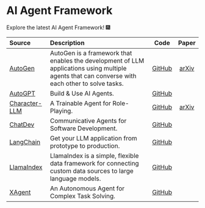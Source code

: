 # AI Agent Framework

Explore the latest AI Agent Framework! 🎆

| Source                                                                                      | Description                                                                                                                                                                                    |  Code  |   Paper   |
| :------------------------------------------------------------------------------------------ | :--------------------------------------------------------------------------------------------------------------------------------------------------------------------------------------------- | :-----------: | :-------: |
| [AutoGen](https://microsoft.github.io/autogen/)                           | AutoGen is a framework that enables the development of LLM applications using multiple agents that can converse with each other to solve tasks.                            | [GitHub](https://github.com/microsoft/autogen)           | [arXiv](https://arxiv.org/abs/2308.08155)         |
| [AutoGPT](https://news.agpt.co/)                                          | Build & Use AI Agents.                                                                                                                                                       | [GitHub](https://github.com/Significant-Gravitas/AutoGPT)           |                                                   |
| [Character-LLM](https://github.com/choosewhatulike/trainable-agents)      | A Trainable Agent for Role-Playing.                                                                                                                                          | [GitHub](https://github.com/choosewhatulike/trainable-agents)      | [arXiv](https://arxiv.org/abs/2310.10158)         |
| [ChatDev](https://github.com/OpenBMB/ChatDev)                             | Communicative Agents for Software Development.                                                                                                                               | [GitHub](https://github.com/OpenBMB/ChatDev)             |                                                   |
| [LangChain](https://www.langchain.com/)                                   | Get your LLM application from prototype to production.                                                                                                                       | [GitHub](https://github.com/langchain-ai/langchain)      |                                                   |
| [LlamaIndex](https://www.llamaindex.ai/)                                  | LlamaIndex is a simple, flexible data framework for connecting custom data sources to large language models.                                                                 | [GitHub](https://github.com/run-llama/llama_index)       |                                                   |
| [XAgent](https://blog.x-agent.net/)                                       | An Autonomous Agent for Complex Task Solving.                                                                                                                                | [GitHub](https://github.com/OpenBMB/XAgent)              |                                                   |
